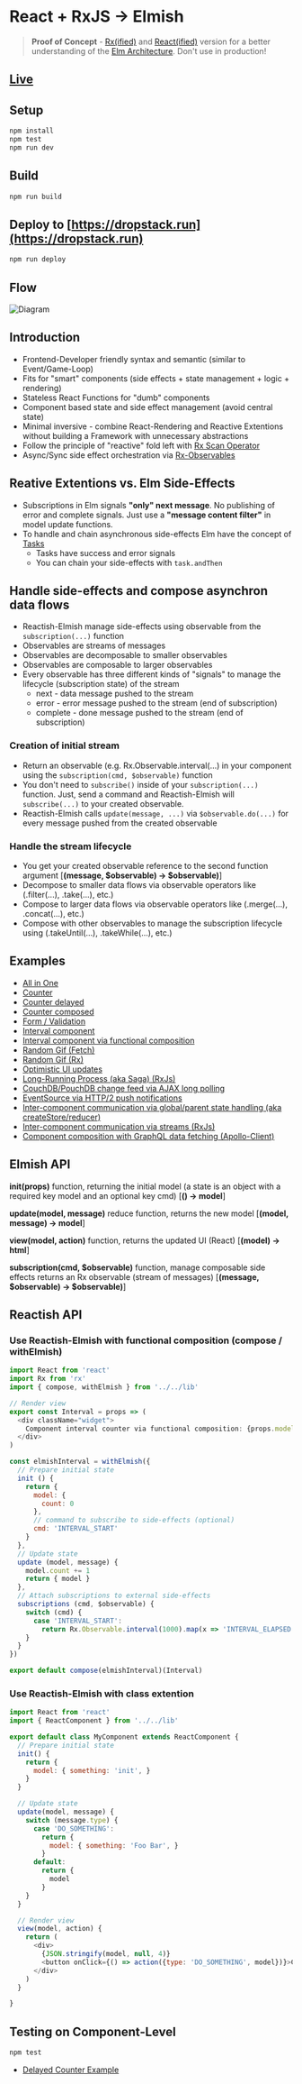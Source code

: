# React + RxJS -> Elmish

> __Proof of Concept__ - [Rx(ified)](http://reactivex.io/rxjs/) and [React(ified)](https://facebook.github.io/react/docs/introducing-jsx.html) version for a better understanding of the [Elm Architecture](https://guide.elm-lang.org/architecture/). Don't use in production!

## [Live](https://reactish-elmish.services.dropstack.run)

## Setup

```bash
npm install
npm test
npm run dev
```

## Build

```bash
npm run build
```

## Deploy to [https://dropstack.run](https://dropstack.run)

```bash
npm run deploy
```

## Flow

![Diagram](docs/diagram.png)

## Introduction

* Frontend-Developer friendly syntax and semantic (similar to Event/Game-Loop)
* Fits for "smart" components (side effects + state management + logic + rendering)
* Stateless React Functions for "dumb" components
* Component based state and side effect management (avoid central state)
* Minimal inversive - combine React-Rendering and Reactive Extentions without building a Framework with unnecessary abstractions
* Follow the principle of "reactive" fold left with [Rx Scan Operator](http://rxmarbles.com/#scan)
* Async/Sync side effect orchestration via [Rx-Observables](http://reactivex.io/rxjs/class/es6/Observable.js~Observable.html)

## Reative Extentions vs. Elm Side-Effects

* Subscriptions in Elm signals **"only" next message**. No publishing of error and complete signals. Just use a **"message content filter"** in model update functions.
* To handle and chain asynchronous side-effects Elm have the concept of [Tasks](http://package.elm-lang.org/packages/elm-lang/core/latest/Task)
  * Tasks have success and error signals
  * You can chain your side-effects with `task.andThen`

## Handle side-effects and compose asynchron data flows

* Reactish-Elmish manage side-effects using observable from the `subscription(...)` function
* Observables are streams of messages
* Observables are decomposable to smaller observables
* Observables are composable to larger observables
* Every observable has three different kinds of "signals" to manage the lifecycle (subscription state) of the stream
  * next - data message pushed to the stream
  * error - error message pushed to the stream (end of subscription)
  * complete - done message pushed to the stream (end of subscription)

### Creation of initial stream

* Return an observable (e.g. Rx.Observable.interval(...) in your component using the `subscription(cmd, $observable)` function
* You don't need to `subscribe()` inside of your `subscription(...)` function. Just, send a command and Reactish-Elmish will `subscribe(...)` to your created observable.
* Reactish-Elmish calls `update(message, ...)` via `$observable.do(...)` for every message pushed from the created observable

### Handle the stream lifecycle

* You get your created observable reference to the second function argument [**(message, $observable) -> $observable)**]
* Decompose to smaller data flows via observable operators like (.filter(...), .take(...), etc.)
* Compose to larger data flows via observable operators like (.merge(...), .concat(...), etc.)
* Compose with other observables to manage the subscription lifecycle using (.takeUntil(...), .takeWhile(...), etc.)

## Examples

* [All in One](http://reactish-elmish.services.dropstack.run/allinone)
* [Counter](http://reactish-elmish.services.dropstack.run/counter)
* [Counter delayed](http://reactish-elmish.services.dropstack.run/counterdelayed)
* [Counter composed](http://reactish-elmish.services.dropstack.run/countercomposed)
* [Form / Validation](http://reactish-elmish.services.dropstack.run/form)
* [Interval component](http://reactish-elmish.services.dropstack.run/intervalcomponent)
* [Interval component via functional composition](http://reactish-elmish.services.dropstack.run/intervalcomponentcompose)
* [Random Gif (Fetch)](http://reactish-elmish.services.dropstack.run/randomgiffetch)
* [Random Gif (Rx)](http://reactish-elmish.services.dropstack.run/randomgifrx)
* [Optimistic UI updates](http://reactish-elmish.services.dropstack.run/optimisticupdate)
* [Long-Running Process (aka Saga) (RxJs)](http://reactish-elmish.services.dropstack.run/ordersaga)
* [CouchDB/PouchDB change feed via AJAX long polling](http://reactish-elmish.services.dropstack.run/webevents)
* [EventSource via HTTP/2 push notifications](http://reactish-elmish.services.dropstack.run/http2eventsource)
* [Inter-component communication via global/parent state handling (aka createStore/reducer)](http://reactish-elmish.services.dropstack.run/componentcommunication)
* [Inter-component communication via streams (RxJs)](http://reactish-elmish.services.dropstack.run/componentcommunicationviastream)
* [Component composition with GraphQL data fetching (Apollo-Client)](http://reactish-elmish.services.dropstack.run/componentwithgraphql)

## Elmish API

**init(props)** function, returning the initial model (a state is an object with a required key model and an optional key cmd) [**() -> model**]

**update(model, message)** reduce function, returns the new model [**(model, message) -> model**]

**view(model, action)** function, returns the updated UI (React)  [**(model) -> html**]

**subscription(cmd, $observable)** function, manage composable side effects returns an Rx observable (stream of messages) [**(message, $observable) -> $observable)**]

## Reactish API

### Use Reactish-Elmish with functional composition (compose / withElmish)

```javascript
import React from 'react'
import Rx from 'rx'
import { compose, withElmish } from '../../lib'

// Render view
export const Interval = props => (
  <div className="widget">
    Component interval counter via functional composition: {props.model.count}
  </div>
)

const elmishInterval = withElmish({
  // Prepare initial state
  init () {
    return {
      model: {
        count: 0
      },
      // command to subscribe to side-effects (optional)
      cmd: 'INTERVAL_START'
    }
  },
  // Update state
  update (model, message) {
    model.count += 1
    return { model }
  },
  // Attach subscriptions to external side-effects
  subscriptions (cmd, $observable) {
    switch (cmd) {
      case 'INTERVAL_START':
        return Rx.Observable.interval(1000).map(x => 'INTERVAL_ELAPSED')
    }
  }
})

export default compose(elmishInterval)(Interval)
```

### Use Reactish-Elmish with class extention

```javascript
import React from 'react'
import { ReactComponent } from '../../lib'

export default class MyComponent extends ReactComponent {
  // Prepare initial state
  init() {
    return {
      model: { something: 'init', }
    }
  }

  // Update state
  update(model, message) {
    switch (message.type) {
      case 'DO_SOMETHING':
        return {
          model: { something: 'Foo Bar', }
        }
      default:
        return {
          model
        }
    }
  }

  // Render view
  view(model, action) {
    return (
      <div>
        {JSON.stringify(model, null, 4)}
        <button onClick={() => action({type: 'DO_SOMETHING', model})}>Click</button>
      </div>
    )
  }

}
```

## Testing on Component-Level

```bash
npm test
```

* [Delayed Counter Example](tests/DelayedCounter.test.js)
